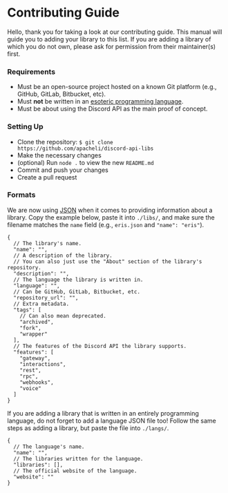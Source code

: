 # Contributing Guide

Hello, thank you for taking a look at our contributing guide. This manual will guide you to adding your library to this list. If you are adding a library of which you do not own, please ask for permission from their maintainer(s) first.

### Requirements

- Must be an open-source project hosted on a known Git platform (e.g., GitHub, GitLab, Bitbucket, etc).
- Must **not** be written in an [esoteric programming language](https://en.wikipedia.org/wiki/Esoteric_programming_language).
- Must be about using the Discord API as the main proof of concept.

### Setting Up

- Clone the repository: `$ git clone https://github.com/apacheli/discord-api-libs`
- Make the necessary changes
- (optional) Run `node .` to view the new `README.md`
- Commit and push your changes
- Create a pull request

### Formats

We are now using [JSON](https://www.json.org/json-en.html) when it comes to providing information about a library. Copy the example below, paste it into `./libs/`, and make sure the filename matches the `name` field (e.g., `eris.json` and `"name": "eris"`).

```jsonc
{
  // The library's name.
  "name": "",
  // A description of the library.
  // You can also just use the "About" section of the library's repository.
  "description": "",
  // The language the library is written in.
  "language": "",
  // Can be GitHub, GitLab, Bitbucket, etc.
  "repository_url": "",
  // Extra metadata.
  "tags": [
    // Can also mean deprecated.
    "archived",
    "fork",
    "wrapper"
  ],
  // The features of the Discord API the library supports.
  "features": [
    "gateway",
    "interactions",
    "rest",
    "rpc",
    "webhooks",
    "voice"
  ]
}
```

If you are adding a library that is written in an entirely programming language, do not forget to add a language JSON file too! Follow the same steps as adding a library, but paste the file into `./langs/`.

```jsonc
{
  // The language's name.
  "name": "",
  // The libraries written for the language.
  "libraries": [],
  // The official website of the language.
  "website": ""
}
```
